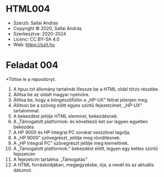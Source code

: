 # HTML004

* Szerző: Sallai András
* Copyright © 2020, Sallai András
* Szerkesztve: 2020-2024
* Licenc: CC BY-SA 4.0
* Web: https://szit.hu

# Feladat 004
*Töltse le a repositoryt.

1. A hpux.txt állomány tartalmát illessze be a HTML oldal törzs részébe.<br/>
2. Állítsa be az oldalt magyar nyelvűre.<br/>
3. Állítsa be, hogy a böngészőfülön a „HP-UX” felirat jelenjen meg.<br/>
4. Állítson be a szöveg előtt egyes szintű fejezetcímet, „HP-UX” tartalommal.<br/>
5. A bekezdést jelölje HTML elemmel, bekezdésnek.<br/>
6. A „Támogatott platformok: és következő két sor legyen egyetlen bekezdés.<br/>
7. A HP 9000 és HP Integral PC sorokat vesszővel tagolja.<br/>
8. A „HP 9000” szövegrészt, jelölje meg rövidítésnek.<br/>
9. A „HP Integral PC” szövegrészt jelölje meg kiemeltnek.<br/>
10. A „Támogatott platformok:” bekezdést előtt, legyen egy kettes szintű fejezetcím<br/>
11. A fejezetcím tartalma: „Támogatás”<br/>
12. A HTML forráskódjában, megjegyzésbe, írja, a nevét és az aktuális dátumot.<br/>
